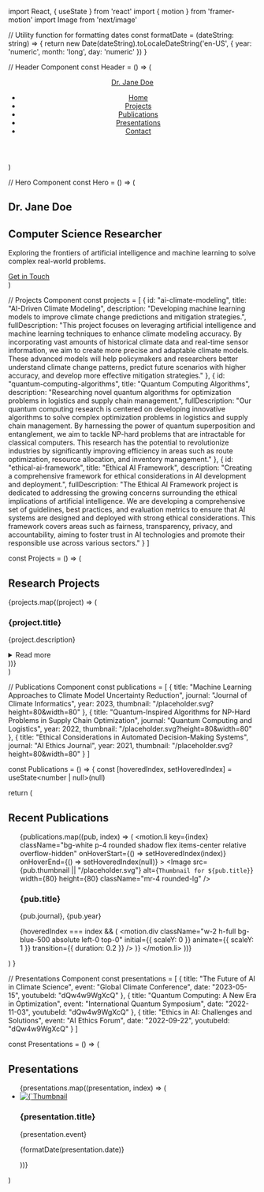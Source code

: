 import React, { useState } from 'react'
import { motion } from 'framer-motion'
import Image from 'next/image'

// Utility function for formatting dates
const formatDate = (dateString: string) => {
  return new Date(dateString).toLocaleDateString('en-US', {
    year: 'numeric',
    month: 'long',
    day: 'numeric'
  })
}

// Header Component
const Header = () => (
  <header className="bg-white shadow-sm">
    <nav className="container mx-auto px-4 py-4 flex justify-between items-center">
      <a href="#" className="text-xl font-semibold text-gray-800">Dr. Jane Doe</a>
      <ul className="flex space-x-4">
        <li><a href="#" className="text-gray-600 hover:text-gray-800">Home</a></li>
        <li><a href="#projects" className="text-gray-600 hover:text-gray-800">Projects</a></li>
        <li><a href="#publications" className="text-gray-600 hover:text-gray-800">Publications</a></li>
        <li><a href="#presentations" className="text-gray-600 hover:text-gray-800">Presentations</a></li>
        <li><a href="#contact" className="text-gray-600 hover:text-gray-800">Contact</a></li>
      </ul>
    </nav>
  </header>
)

// Hero Component
const Hero = () => (
  <section className="container mx-auto px-4 text-center py-16">
    <h1 className="text-4xl font-bold mb-4">Dr. Jane Doe</h1>
    <h2 className="text-2xl text-gray-600 mb-6">Computer Science Researcher</h2>
    <p className="max-w-2xl mx-auto text-gray-700 mb-8">
      Exploring the frontiers of artificial intelligence and machine learning to solve complex real-world problems.
    </p>
    <a href="#contact" className="bg-blue-500 text-white px-6 py-2 rounded hover:bg-blue-600 transition-colors">
      Get in Touch
    </a>
  </section>
)

// Projects Component
const projects = [
  {
    id: "ai-climate-modeling",
    title: "AI-Driven Climate Modeling",
    description: "Developing machine learning models to improve climate change predictions and mitigation strategies.",
    fullDescription: "This project focuses on leveraging artificial intelligence and machine learning techniques to enhance climate modeling accuracy. By incorporating vast amounts of historical climate data and real-time sensor information, we aim to create more precise and adaptable climate models. These advanced models will help policymakers and researchers better understand climate change patterns, predict future scenarios with higher accuracy, and develop more effective mitigation strategies."
  },
  {
    id: "quantum-computing-algorithms",
    title: "Quantum Computing Algorithms",
    description: "Researching novel quantum algorithms for optimization problems in logistics and supply chain management.",
    fullDescription: "Our quantum computing research is centered on developing innovative algorithms to solve complex optimization problems in logistics and supply chain management. By harnessing the power of quantum superposition and entanglement, we aim to tackle NP-hard problems that are intractable for classical computers. This research has the potential to revolutionize industries by significantly improving efficiency in areas such as route optimization, resource allocation, and inventory management."
  },
  {
    id: "ethical-ai-framework",
    title: "Ethical AI Framework",
    description: "Creating a comprehensive framework for ethical considerations in AI development and deployment.",
    fullDescription: "The Ethical AI Framework project is dedicated to addressing the growing concerns surrounding the ethical implications of artificial intelligence. We are developing a comprehensive set of guidelines, best practices, and evaluation metrics to ensure that AI systems are designed and deployed with strong ethical considerations. This framework covers areas such as fairness, transparency, privacy, and accountability, aiming to foster trust in AI technologies and promote their responsible use across various sectors."
  }
]

const Projects = () => (
  <section id="projects" className="container mx-auto px-4 py-16">
    <h2 className="text-3xl font-bold mb-8 text-center">Research Projects</h2>
    <div className="grid md:grid-cols-2 lg:grid-cols-3 gap-8">
      {projects.map((project) => (
        <div key={project.id} className="bg-white p-6 rounded shadow transition-transform hover:scale-105">
          <h3 className="text-xl font-semibold mb-2">{project.title}</h3>
          <p className="text-gray-600 mb-4">{project.description}</p>
          <details>
            <summary className="cursor-pointer text-blue-500 hover:text-blue-600">Read more</summary>
            <p className="mt-2 text-gray-700">{project.fullDescription}</p>
          </details>
        </div>
      ))}
    </div>
  </section>
)

// Publications Component
const publications = [
  {
    title: "Machine Learning Approaches to Climate Model Uncertainty Reduction",
    journal: "Journal of Climate Informatics",
    year: 2023,
    thumbnail: "/placeholder.svg?height=80&width=80"
  },
  {
    title: "Quantum-Inspired Algorithms for NP-Hard Problems in Supply Chain Optimization",
    journal: "Quantum Computing and Logistics",
    year: 2022,
    thumbnail: "/placeholder.svg?height=80&width=80"
  },
  {
    title: "Ethical Considerations in Automated Decision-Making Systems",
    journal: "AI Ethics Journal",
    year: 2021,
    thumbnail: "/placeholder.svg?height=80&width=80"
  }
]

const Publications = () => {
  const [hoveredIndex, setHoveredIndex] = useState<number | null>(null)

  return (
    <section id="publications" className="container mx-auto px-4 py-16">
      <h2 className="text-3xl font-bold mb-8 text-center">Recent Publications</h2>
      <ul className="space-y-4">
        {publications.map((pub, index) => (
          <motion.li
            key={index}
            className="bg-white p-4 rounded shadow flex items-center relative overflow-hidden"
            onHoverStart={() => setHoveredIndex(index)}
            onHoverEnd={() => setHoveredIndex(null)}
          >
            <Image
              src={pub.thumbnail || "/placeholder.svg"}
              alt={`Thumbnail for ${pub.title}`}
              width={80}
              height={80}
              className="mr-4 rounded-lg"
            />
            <div className="flex-grow">
              <h3 className="font-semibold">{pub.title}</h3>
              <p className="text-gray-600">{pub.journal}, {pub.year}</p>
            </div>
            {hoveredIndex === index && (
              <motion.div
                className="w-2 h-full bg-blue-500 absolute left-0 top-0"
                initial={{ scaleY: 0 }}
                animate={{ scaleY: 1 }}
                transition={{ duration: 0.2 }}
              />
            )}
          </motion.li>
        ))}
      </ul>
    </section>
  )
}

// Presentations Component
const presentations = [
  {
    title: "The Future of AI in Climate Science",
    event: "Global Climate Conference",
    date: "2023-05-15",
    youtubeId: "dQw4w9WgXcQ"
  },
  {
    title: "Quantum Computing: A New Era in Optimization",
    event: "International Quantum Symposium",
    date: "2022-11-03",
    youtubeId: "dQw4w9WgXcQ"
  },
  {
    title: "Ethics in AI: Challenges and Solutions",
    event: "AI Ethics Forum",
    date: "2022-09-22",
    youtubeId: "dQw4w9WgXcQ"
  }
]

const Presentations = () => (
  <section id="presentations" className="container mx-auto px-4 py-16">
    <h2 className="text-3xl font-bold mb-8 text-center">Presentations</h2>
    <ul className="space-y-4">
      {presentations.map((presentation, index) => (
        <li key={index} className="bg-white p-4 rounded shadow flex items-center">
          <a href={`https://www.youtube.com/watch?v=${presentation.youtubeId}`} target="_blank" rel="noopener noreferrer">
            <Image
              src={`https://img.youtube.com/vi/${presentation.youtubeId}/0.jpg`}
              alt={`Thumbnail for ${presentation.title}`}
              width={120}
              height={90}
              className="mr-4 rounded-lg transition-transform hover:scale-105"
            />
          </a>
          <div>
            <h3 className="font-semibold">{presentation.title}</h3>
            <p className="text-gray-600">{presentation.event}</p>
            <p className="text-gray-500">{formatDate(presentation.date)}</p>
          </div>
        </li>
      ))}
    </ul>
  </section>
)

